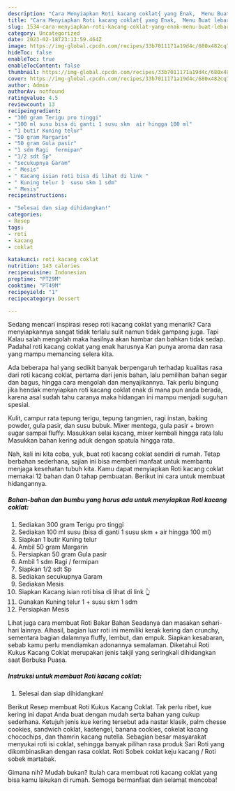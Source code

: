 ```yaml
---
description: "Cara Menyiapkan Roti kacang coklat{ yang Enak,  Menu Buat lebaran"
title: "Cara Menyiapkan Roti kacang coklat{ yang Enak,  Menu Buat lebaran"
slug: 1534-cara-menyiapkan-roti-kacang-coklat-yang-enak-menu-buat-lebaran
category: Uncategorized
date: 2023-02-18T23:13:59.464Z
image: https://img-global.cpcdn.com/recipes/33b7011171a19d4c/680x482cq70/roti-kacang-coklat-foto-resep-utama.jpg
hideToc: false
enableToc: true
enableTocContent: false
thumbnail: https://img-global.cpcdn.com/recipes/33b7011171a19d4c/680x482cq70/roti-kacang-coklat-foto-resep-utama.jpg
cover: https://img-global.cpcdn.com/recipes/33b7011171a19d4c/680x482cq70/roti-kacang-coklat-foto-resep-utama.jpg
author: Admin
authorAv: notfound
ratingvalue: 4.5
reviewcount: 13
recipeingredient:
- "300 gram Terigu pro tinggi"
- "100 ml susu bisa di ganti 1 susu skm  air hingga 100 ml"
- "1 butir Kuning telur"
- "50 gram Margarin"
- "50 gram Gula pasir"
- "1 sdm Ragi  fermipan"
- "1/2 sdt Sp"
- "secukupnya Garam"
- " Mesis"
- " Kacang isian roti bisa di lihat di link "
- " Kuning telur 1  susu skm 1 sdm"
- " Mesis"
recipeinstructions:

- "Selesai dan siap dihidangkan!"
categories:
- Resep
tags:
- roti
- kacang
- coklat

katakunci: roti kacang coklat 
nutrition: 143 calories
recipecuisine: Indonesian
preptime: "PT29M"
cooktime: "PT49M"
recipeyield: "1"
recipecategory: Dessert

---
```



Sedang mencari inspirasi resep roti kacang coklat yang menarik? Cara menyiapkannya sangat tidak terlalu sulit namun tidak gampang juga. Tapi Kalau salah mengolah maka hasilnya akan hambar dan bahkan tidak sedap. Padahal roti kacang coklat yang enak harusnya Kan punya aroma dan rasa yang mampu memancing selera kita.


Ada beberapa hal yang sedikit banyak berpengaruh terhadap kualitas rasa dari roti kacang coklat, pertama dari jenis bahan, lalu pemilihan bahan segar dan bagus, hingga cara mengolah dan menyajikannya. Tak perlu bingung jika hendak menyiapkan roti kacang coklat enak di mana pun anda berada, karena asal sudah tahu caranya maka hidangan ini mampu menjadi suguhan spesial.

Kulit, campur rata tepung terigu, tepung tangmien, ragi instan, baking powder, gula pasir, dan susu bubuk. Mixer mentega, gula pasir + brown sugar sampai fluffy. Masukkan selai kacang, mixer kembali hingga rata lalu Masukkan bahan kering aduk dengan spatula hingga rata.


Nah, kali ini kita coba, yuk, buat roti kacang coklat sendiri di rumah. Tetap berbahan sederhana, sajian ini bisa memberi manfaat untuk membantu menjaga kesehatan tubuh kita. Kamu dapat menyiapkan Roti kacang coklat memakai 12 bahan dan 0 tahap pembuatan. Berikut ini cara untuk membuat hidangannya.

<!--inarticleads1-->

##### Bahan-bahan dan bumbu yang harus ada untuk menyiapkan Roti kacang coklat:

1. Sediakan 300 gram Terigu pro tinggi
1. Sediakan 100 ml susu (bisa di ganti 1 susu skm + air hingga 100 ml)
1. Siapkan 1 butir Kuning telur
1. Ambil 50 gram Margarin
1. Persiapkan 50 gram Gula pasir
1. Ambil 1 sdm Ragi / fermipan
1. Siapkan 1/2 sdt Sp
1. Sediakan secukupnya Garam
1. Sediakan  Mesis
1. Siapkan  Kacang isian roti bisa di lihat di link 👆
1. Gunakan  Kuning telur 1 + susu skm 1 sdm
1. Persiapkan  Mesis


Lihat juga cara membuat Roti Bakar Bahan Seadanya dan masakan sehari-hari lainnya. Alhasil, bagian luar roti ini memiliki kerak kering dan crunchy, sementara bagian dalamnya fluffy, lembut, dan empuk. Siapkan kesabaran, sebab kamu perlu mendiamkan adonannya semalaman. Diketahui Roti Kukus Kacang Coklat merupakan jenis takjil yang seringkali dihidangkan saat Berbuka Puasa. 

<!--inarticleads2-->

##### Instruksi untuk membuat Roti kacang coklat:


1. Selesai dan siap dihidangkan!

Berikut Resep membuat Roti Kukus Kacang Coklat. Tak perlu ribet, kue kering ini dapat Anda buat dengan mudah serta bahan yang cukup sederhana. Ketujuh jenis kue kering tersebut ada nastar klasik, palm chesse cookies, sandwich coklat, kastengel, banana cookies, cokelat kacang chocochips, dan thamrin kacang nutella. Sebagian besar masyarakat menyukai roti isi coklat, sehingga banyak pilihan rasa produk Sari Roti yang dikombinasikan dengan rasa coklat. Roti Sobek coklat keju kacang / Roti sobek martabak. 

Gimana nih? Mudah bukan? Itulah cara membuat roti kacang coklat yang bisa kamu lakukan di rumah. Semoga bermanfaat dan selamat mencoba!
